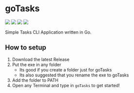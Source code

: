 # goTasks

<img src="https://img.shields.io/github/license/SimplexDE/goTasks" /> <img src="https://img.shields.io/github/v/release/SimplexDE/goTasks" /> <img src="https://img.shields.io/github/go-mod/go-version/SimplexDE/goTasks" /> <img src="https://img.shields.io/github/commits-since/SimplexDE/goTasks/latest" />

Simple Tasks CLI Application written in Go.

## How to setup

1. Download the latest Release
2. Put the exe in any folder
    - Its good if you create a folder just for goTasks
    - Its also suggested that you rename the exe to goTasks
3. Add the folder to PATH
4. Open any Terminal and type in `goTasks` to get started!
